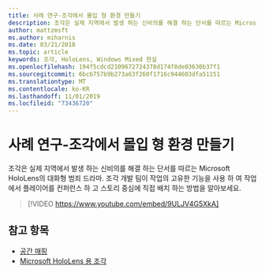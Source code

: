 ```yaml
---
title: 사례 연구-조각에서 몰입 형 환경 만들기
description: 조각은 실제 지역에서 발생 하는 신비의를 해결 하는 단서를 따르는 Microsoft HoloLens의 대화형 범죄 드라마.
author: mattzmsft
ms.author: miharnis
ms.date: 03/21/2018
ms.topic: article
keywords: 조각, HoloLens, Windows Mixed 현실
ms.openlocfilehash: 194f5cdcd2109672724378d174f8de03630b37f1
ms.sourcegitcommit: 6bc6757b9b273a63f260f1716c944603dfa51151
ms.translationtype: MT
ms.contentlocale: ko-KR
ms.lasthandoff: 11/01/2019
ms.locfileid: "73436720"
---
```

# <a name="case-study---creating-an-immersive-experience-in-fragments"></a>사례 연구-조각에서 몰입 형 환경 만들기

조각은 실제 지역에서 발생 하는 신비의를 해결 하는 단서를 따르는 Microsoft HoloLens의 대화형 범죄 드라마. 조각 개발 팀이 작업의 고유한 기능을 사용 하 여 작업에서 플레이어를 컨퍼런스 하 고 스토리 중심에 직접 배치 하는 방법을 알아보세요.



>[!VIDEO https://www.youtube.com/embed/9ULJV4G5XkA]

## <a name="see-also"></a>참고 항목
* [공간 매핑](spatial-mapping.md)
* [Microsoft HoloLens 용 조각](https://www.microsoft.com/p/fragments/9nblggh5ggm8)
